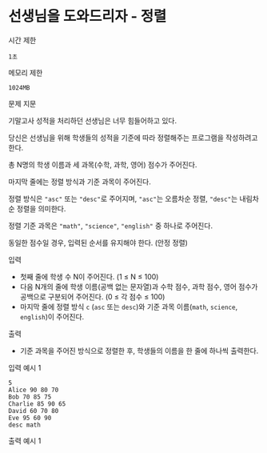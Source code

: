 # 선생님을 도와드리자 - 정렬

시간 제한

`1초`

메모리 제한

`1024MB`

문제 지문

기말고사 성적을 처리하던 선생님은 너무 힘들어하고 있다.

당신은 선생님을 위해 학생들의 성적을 기준에 따라 정렬해주는 프로그램을 작성하려고 한다.

총 N명의 학생 이름과 세 과목(수학, 과학, 영어) 점수가 주어진다.

마지막 줄에는 정렬 방식과 기준 과목이 주어진다.

정렬 방식은 `"asc"` 또는 `"desc"`로 주어지며, `"asc"`는 오름차순 정렬, `"desc"`는 내림차순 정렬을 의미한다.

정렬 기준 과목은 `"math"`, `"science"`, `"english"` 중 하나로 주어진다.

동일한 점수일 경우, 입력된 순서를 유지해야 한다. (안정 정렬)

입력

- 첫째 줄에 학생 수 N이 주어진다. (1 ≤ N ≤ 100)
- 다음 N개의 줄에 학생 이름(공백 없는 문자열)과 수학 점수, 과학 점수, 영어 점수가 공백으로 구분되어 주어진다. (0 ≤ 각 점수 ≤ 100)
- 마지막 줄에 정렬 방식 `c` (`asc` 또는 `desc`)와 기준 과목 이름(`math`, `science`, `english`)이 주어진다.

출력

- 기준 과목을 주어진 방식으로 정렬한 후, 학생들의 이름을 한 줄에 하나씩 출력한다.

입력 예시 1

```
5
Alice 90 80 70
Bob 70 85 75
Charlie 85 90 65
David 60 70 80
Eve 95 60 90
desc math
```

출력 예시 1